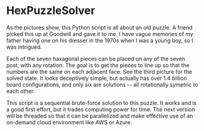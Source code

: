 # HexPuzzleSolver

As the pictures show, this Python script is all about an old puzzle.  A friend picked this up at Goodwill and gave it to me.  I have vague memories of my father having one on his dresser in the 1970s when I was a young boy, so I was intrigued.

Each of the seven haxagonal pieces can be placed on any of the seven post, with any rotation.  The goal is to get the pieces to line up so that the numbers are the same on each adjacent face.  See the third picture for the solved state.  It looks deceptively simple, but actually has over 1.4 billion board configurations, and only six are solutions -- all rotationally symetric to each other.

This script is a sequential brute-force solution to this puzzle.  It works and is a good first effort, but it trades computing power for time.  The next version will be threaded so that it can be parallelized and make effective use of an on-demand cloud environment like AWS or Azure.
